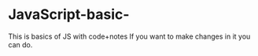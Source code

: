 # JavaScript-basic-
This is basics of JS with code+notes
If you want to make changes in it you can do.
